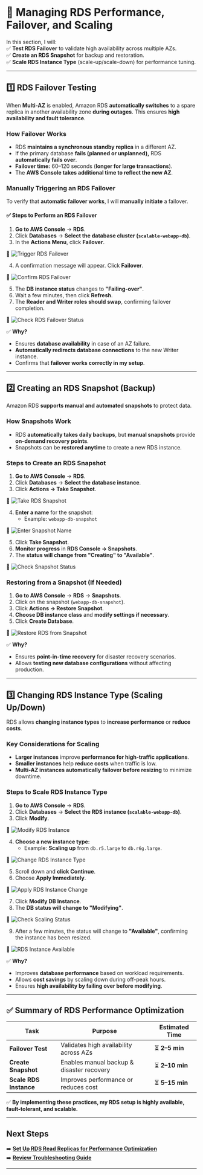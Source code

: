 # 🚀 Managing RDS Performance, Failover, and Scaling  

In this section, I will:  
✅ **Test RDS Failover** to validate high availability across multiple AZs.  
✅ **Create an RDS Snapshot** for backup and restoration.  
✅ **Scale RDS Instance Type** (scale-up/scale-down) for performance tuning.  

---

## **1️⃣ RDS Failover Testing**
When **Multi-AZ** is enabled, Amazon RDS **automatically switches** to a spare replica in another availability zone **during outages**. This ensures **high availability and fault tolerance**.

### **How Failover Works**
- RDS **maintains a synchronous standby replica** in a different AZ.
- If the primary database **fails (planned or unplanned),** RDS **automatically fails over**.
- **Failover time:** 60–120 seconds (**longer for large transactions**).
- The **AWS Console takes additional time to reflect the new AZ**.

### **Manually Triggering an RDS Failover**
To verify that **automatic failover works**, I will **manually initiate** a failover.

#### ✅ **Steps to Perform an RDS Failover**
1. **Go to AWS Console** → **RDS**.
2. Click **Databases** → **Select the database cluster (`scalable-webapp-db`)**.
3. In the **Actions Menu**, click **Failover**.

📸 ![Trigger RDS Failover](../screenshots/trigger-rds-failover.png)

4. A confirmation message will appear. Click **Failover**.

📸 ![Confirm RDS Failover](../screenshots/confirm-rds-failover.png)

5. The **DB instance status** changes to **"Failing-over"**.  
6. Wait a few minutes, then click **Refresh**.
7. The **Reader and Writer roles should swap**, confirming failover completion.

📸 ![Check RDS Failover Status](../screenshots/rds-failover-status.png)

✅ **Why?**
- Ensures **database availability** in case of an AZ failure.
- **Automatically redirects database connections** to the new Writer instance.
- Confirms that **failover works correctly in my setup**.

---

## **2️⃣ Creating an RDS Snapshot (Backup)**
Amazon RDS **supports manual and automated snapshots** to protect data.

### **How Snapshots Work**
- RDS **automatically takes daily backups**, but **manual snapshots** provide **on-demand recovery points**.
- Snapshots can be **restored anytime** to create a new RDS instance.

### **Steps to Create an RDS Snapshot**
1. **Go to AWS Console** → **RDS**.
2. Click **Databases** → **Select the database instance**.
3. Click **Actions → Take Snapshot**.

📸 ![Take RDS Snapshot](../screenshots/take-rds-snapshot.png)

4. **Enter a name** for the snapshot:  
   - Example: `webapp-db-snapshot`

📸 ![Enter Snapshot Name](../screenshots/enter-snapshot-name.png)

5. Click **Take Snapshot**.
6. **Monitor progress** in **RDS Console → Snapshots**.
7. The **status will change from "Creating" to "Available"**.

📸 ![Check Snapshot Status](../screenshots/check-snapshot-status.png)

### **Restoring from a Snapshot (If Needed)**
1. **Go to AWS Console** → **RDS** → **Snapshots**.
2. Click on the snapshot (`webapp-db-snapshot`).
3. Click **Actions → Restore Snapshot**.
4. **Choose DB instance class** and **modify settings if necessary**.
5. Click **Create Database**.

📸 ![Restore RDS from Snapshot](../screenshots/restore-rds-snapshot.png)

✅ **Why?**
- Ensures **point-in-time recovery** for disaster recovery scenarios.
- Allows **testing new database configurations** without affecting production.

---

## **3️⃣ Changing RDS Instance Type (Scaling Up/Down)**
RDS allows **changing instance types** to **increase performance** or **reduce costs**.

### **Key Considerations for Scaling**
- **Larger instances** improve **performance for high-traffic applications**.
- **Smaller instances** help **reduce costs** when traffic is low.
- **Multi-AZ instances automatically failover before resizing** to minimize downtime.

### **Steps to Scale RDS Instance Type**
1. **Go to AWS Console** → **RDS**.
2. Click **Databases** → **Select the RDS instance (`scalable-webapp-db`)**.
3. Click **Modify**.

📸 ![Modify RDS Instance](../screenshots/modify-rds-instance.png)

4. **Choose a new instance type:**
   - Example: **Scaling up** from `db.r5.large` to `db.r6g.large`.

📸 ![Change RDS Instance Type](../screenshots/change-rds-instance.png)

5. Scroll down and **click Continue**.
6. Choose **Apply Immediately**.

📸 ![Apply RDS Instance Change](../screenshots/apply-rds-instance-change.png)

7. Click **Modify DB Instance**.
8. The **DB status will change to "Modifying"**.

📸 ![Check Scaling Status](../screenshots/check-rds-modification.png)

9. After a few minutes, the status will change to **"Available"**, confirming the instance has been resized.

📸 ![RDS Instance Available](../screenshots/rds-instance-available.png)

✅ **Why?**
- Improves **database performance** based on workload requirements.
- Allows **cost savings** by scaling down during off-peak hours.
- Ensures **high availability by failing over before modifying**.

---

## **✅ Summary of RDS Performance Optimization**
| **Task**               | **Purpose**                                   | **Estimated Time** |
|------------------------|---------------------------------------------|-------------------|
| **Failover Test**      | Validates high availability across AZs      | ⏳ **2–5 min**  |
| **Create Snapshot**    | Enables manual backup & disaster recovery  | ⏳ **2–10 min** |
| **Scale RDS Instance** | Improves performance or reduces cost       | ⏳ **5–15 min** |

✅ **By implementing these practices, my RDS setup is highly available, fault-tolerant, and scalable.**

---

## **Next Steps**
➡️ **[Set Up RDS Read Replicas for Performance Optimization](../docs/rds-replication.md)**  
➡️ **[Review Troubleshooting Guide](../docs/troubleshooting.md)**  

---
